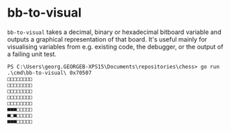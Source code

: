 # bb-to-visual

`bb-to-visual` takes a decimal, binary or hexadecimal bitboard variable and
outputs a graphical representation of that board. It's useful mainly for
visualising variables from e.g. existing code, the debugger, or the output of a
failing unit test.

```
PS C:\Users\georg.GEORGEB-XPS15\Documents\repositories\chess> go run .\cmd\bb-to-visual\ 0x70507
□□□□□□□□
□□□□□□□□
□□□□□□□□
□□□□□□□□
□□□□□□□□
■■■□□□□□
■□■□□□□□
■■■□□□□□
```
